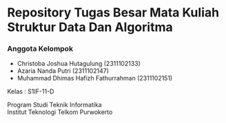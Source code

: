 # Repository Tugas Besar Mata Kuliah Struktur Data Dan Algoritma

### Anggota Kelompok 
- Christoba Joshua Hutagulung (2311102133)
- Azaria Nanda Putri (2311102147)
- Muhammad Dhimas Hafizh Fathurrahman (2311102151)

Kelas : S1IF-11-D

Program Studi Teknik Informatika
<br>Institut Teknologi Telkom Purwokerto
